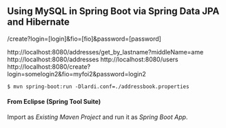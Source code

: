 ## Using MySQL in Spring Boot via Spring Data JPA and Hibernate

/create?login=[login]&fio=[fio]&password=[password]

http://localhost:8080/addresses/get_by_lastname?middleName=ame
http://localhost:8080/addresses
http://localhost:8080/users
http://localhost:8080/create?login=somelogin2&fio=myfoi2&password=login2

    $ mvn spring-boot:run -Dlardi.conf=./addressbook.properties

#### From Eclipse (Spring Tool Suite)

Import as *Existing Maven Project* and run it as *Spring Boot App*.
